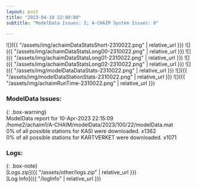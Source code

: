```yaml
---
layout: post
title: "2023-04-10 22:00:00"
subtitle: "ModelData Issues: 2; A-CHAIM System Issues: 0"

---
```


![]({{ "/assets/img/achaimDataStatsShort-2310022.png" | relative_url }})
![]({{ "/assets/img/achaimDataStatsLong00-2310022.png" | relative_url }})
![]({{ "/assets/img/achaimDataStatsLong01-2310022.png" | relative_url }})
![]({{ "/assets/img/achaimDataStatsLong02-2310022.png" | relative_url }})
![]({{ "/assets/img/modelDataDataStats-2310022.png" | relative_url }})
![]({{ "/assets/img/modelDataStationStats-2310022.png" | relative_url }})
![]({{ "/assets/img/achaimRunTime-2310022.png" | relative_url }})


### ModelData Issues:  
  
{: .box-warning}  
 ModelData report for 10-Apr-2023 22:15:09   
 /home2/achaim1/A-CHAIM/modelData/2023/100/22/modelData.mat   
 0% of all possible stations for KASI were downloaded. x1362   
 0% of all possible stations for KARTVERKET were downloaded. x1071   
  


### Logs:  
  
{: .box-note}  
[Logs.zip]({{ "/assets/other/logs.zip" | relative_url }})  
[Log Info]({{ "/logInfo" | relative_url }})  
